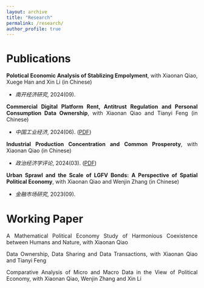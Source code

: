 ```yaml
---
layout: archive
title: "Research"
permalink: /research/
author_profile: true
---
```


<style>
body {
text-align: justify;}
li {
  font-size: 14px;
}
</style>

Publications
======
**Polotical Economic Analysis of Stablizing Empolyment**, with Xiaonan Qiao, Xuege Han and Xin Li (in Chinese)

* *南开经济研究*, 2024(09).

**Commercial Digital Platform Rent, Antitrust Regulation and Personal Consumption Data Ownership**, with Xiaonan Qiao and Tianyi Feng (in Chinese)

* *中国工业经济*, 2024(06). ([PDF](../assets/Commercial.pdf))

**Industrial Production Concentration and Common Prosperoty**, with Xiaonan Qiao (in Chinese)

* *政治经济学评论*, 2024(03). ([PDF](../assets/Concentration.pdf))

**Urban Sprawl and the Scale of LGFV Bonds: A Perspective of Spatial Political Economy**, with Xiaonan Qiao and Wenjin Zhang (in Chinese)

* *金融市场研究*, 2023(09).

Working Paper
======
A Mathematical Political Economy Study of Harmonious Coexistence between Humans and Nature, with Xiaonan Qiao

Data Ownership, Data Sharing and Data Transactions, with Xiaonan Qiao and Tianyi Feng

Comparative Analysis of Micro and Macro Data in the View of Political Economy, with Xiaonan Qiao, Wenjin Zhang and Xin Li
